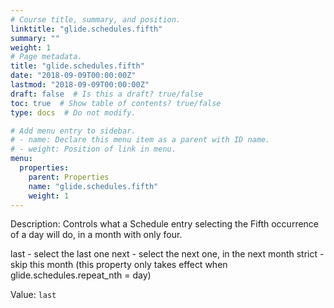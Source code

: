 ```yaml
---
# Course title, summary, and position.
linktitle: "glide.schedules.fifth"
summary: ""
weight: 1
# Page metadata.
title: "glide.schedules.fifth"
date: "2018-09-09T00:00:00Z"
lastmod: "2018-09-09T00:00:00Z"
draft: false  # Is this a draft? true/false
toc: true  # Show table of contents? true/false
type: docs  # Do not modify.

# Add menu entry to sidebar.
# - name: Declare this menu item as a parent with ID name.
# - weight: Position of link in menu.
menu:
  properties:
    parent: Properties
    name: "glide.schedules.fifth"
    weight: 1
---
```


Description: Controls what a Schedule entry selecting the Fifth occurrence of a day will do, in a month with only four.

last - select the last one
next - select the next one, in the next month
strict - skip this month
(this property only takes effect when glide.schedules.repeat_nth = day)


Value: `last`